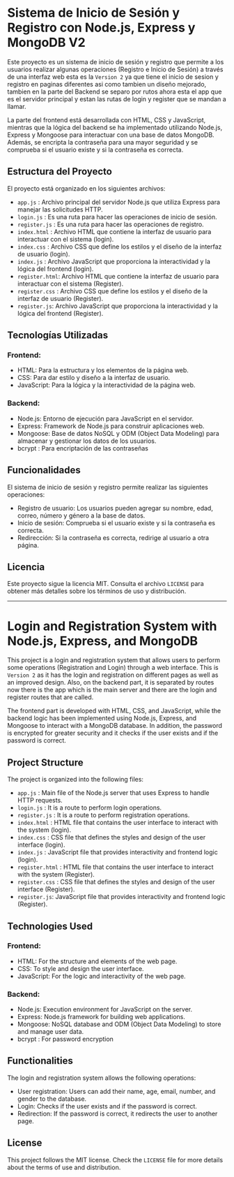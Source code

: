 # Sistema de Inicio de Sesión y Registro con Node.js, Express y MongoDB V2

Este proyecto es un sistema de inicio de sesión y registro que permite a los usuarios realizar algunas operaciones (Registro e Inicio de Sesión) a través de una interfaz web esta es la `Version 2` ya que tiene el inicio de sesion y registro en paginas diferentes asi como tambien un diseño mejorado, tambien en la parte del Backend se separo por rutos ahora esta el app que es el servidor principal y estan las rutas de login y register que se mandan a llamar. 

La parte del frontend está desarrollada con HTML, CSS y JavaScript, mientras que la lógica del backend se ha implementado utilizando Node.js, Express y Mongoose para interactuar con una base de datos MongoDB. Además, se encripta la contraseña para una mayor seguridad y se comprueba si el usuario existe y si la contraseña es correcta.


## Estructura del Proyecto

El proyecto está organizado en los siguientes archivos:

- `app.js` : Archivo principal del servidor Node.js que utiliza Express para manejar las solicitudes HTTP.
- `login.js` : Es una ruta para hacer las operaciones de inicio de sesión.
- `register.js` : Es una ruta para hacer las operaciones de registro.
- `index.html` : Archivo HTML que contiene la interfaz de usuario para interactuar con el sistema (login).
- `index.css` : Archivo CSS que define los estilos y el diseño de la interfaz de usuario (login).
- `index.js` : Archivo JavaScript que proporciona la interactividad y la lógica del frontend (login).
- `register.html`: Archivo HTML que contiene la interfaz de usuario para interactuar con el sistema (Register).
- `register.css` : Archivo CSS que define los estilos y el diseño de la interfaz de usuario (Register).
- `register.js`: Archivo JavaScript que proporciona la interactividad y la lógica del frontend (Register).


## Tecnologías Utilizadas

### Frontend:

- HTML: Para la estructura y los elementos de la página web.
- CSS: Para dar estilo y diseño a la interfaz de usuario.
- JavaScript: Para la lógica y la interactividad de la página web.

### Backend:

- Node.js: Entorno de ejecución para JavaScript en el servidor.
- Express: Framework de Node.js para construir aplicaciones web.
- Mongoose: Base de datos NoSQL y ODM (Object Data Modeling) para almacenar y gestionar los datos de los usuarios.
- bcrypt : Para encriptación de las contraseñas 


## Funcionalidades

El sistema de inicio de sesión y registro permite realizar las siguientes operaciones:

- Registro de usuario: Los usuarios pueden agregar su nombre, edad, correo, número y género a la base de datos.
- Inicio de sesión: Comprueba si el usuario existe y si la contraseña es correcta.
- Redirección: Si la contraseña es correcta, redirige al usuario a otra página.


## Licencia
Este proyecto sigue la licencia MIT. Consulta el archivo `LICENSE` para obtener más detalles sobre los términos de uso y distribución.


------------------------------


# Login and Registration System with Node.js, Express, and MongoDB

This project is a login and registration system that allows users to perform some operations (Registration and Login) through a web interface. This is `Version 2` as it has the login and registration on different pages as well as an improved design. Also, on the backend part, it is separated by routes now there is the app which is the main server and there are the login and register routes that are called.

The frontend part is developed with HTML, CSS, and JavaScript, while the backend logic has been implemented using Node.js, Express, and Mongoose to interact with a MongoDB database. In addition, the password is encrypted for greater security and it checks if the user exists and if the password is correct.

## Project Structure
The project is organized into the following files:

- `app.js` : Main file of the Node.js server that uses Express to handle HTTP requests.
- `login.js` : It is a route to perform login operations.
- `register.js` : It is a route to perform registration operations.
- `index.html` : HTML file that contains the user interface to interact with the system (login).
- `index.css` : CSS file that defines the styles and design of the user interface (login).
- `index.js` : JavaScript file that provides interactivity and frontend logic (login).
- `register.html` : HTML file that contains the user interface to interact with the system (Register).
- `register.css` : CSS file that defines the styles and design of the user interface (Register).
- `register.js`: JavaScript file that provides interactivity and frontend logic (Register).

## Technologies Used

### Frontend:
- HTML: For the structure and elements of the web page.
- CSS: To style and design the user interface.
- JavaScript: For the logic and interactivity of the web page.

### Backend:
- Node.js: Execution environment for JavaScript on the server.
- Express: Node.js framework for building web applications.
- Mongoose: NoSQL database and ODM (Object Data Modeling) to store and manage user data.
- bcrypt : For password encryption


## Functionalities

The login and registration system allows the following operations:

- User registration: Users can add their name, age, email, number, and gender to the database.
- Login: Checks if the user exists and if the password is correct.
- Redirection: If the password is correct, it redirects the user to another page.

## License

This project follows the MIT license. Check the `LICENSE` file for more details about the terms of use and distribution.
